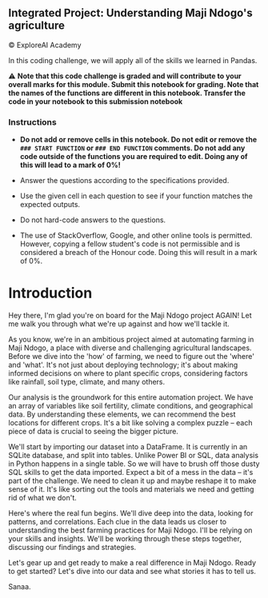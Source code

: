 ## Integrated Project: Understanding Maji Ndogo's agriculture
© ExploreAI Academy

In this coding challenge, we will apply all of the skills we learned in Pandas.

⚠️ **Note that this code challenge is graded and will contribute to your overall marks for this module. Submit this notebook for grading. Note that the names of the functions are different in this notebook. Transfer the code in your notebook to this submission notebook**

### Instructions

- **Do not add or remove cells in this notebook. Do not edit or remove the `### START FUNCTION` or `### END FUNCTION` comments. Do not add any code outside of the functions you are required to edit. Doing any of this will lead to a mark of 0%!**

- Answer the questions according to the specifications provided.

- Use the given cell in each question to see if your function matches the expected outputs.

- Do not hard-code answers to the questions.

- The use of StackOverflow, Google, and other online tools is permitted. However, copying a fellow student's code is not permissible and is considered a breach of the Honour code. Doing this will result in a mark of 0%.

# Introduction

Hey there, I'm glad you're on board for the Maji Ndogo project AGAIN! Let me walk you through what we're up against and how we'll tackle it.

As you know, we're in an ambitious project aimed at automating farming in Maji Ndogo, a place with diverse and challenging agricultural landscapes. Before we dive into the 'how' of farming, we need to figure out the 'where' and 'what'. It's not just about deploying technology; it's about making informed decisions on where to plant specific crops, considering factors like rainfall, soil type, climate, and many others.

Our analysis is the groundwork for this entire automation project. We have an array of variables like soil fertility, climate conditions, and geographical data. By understanding these elements, we can recommend the best locations for different crops. It's a bit like solving a complex puzzle – each piece of data is crucial to seeing the bigger picture.

We'll start by importing our dataset into a DataFrame. It is currently in an SQLite database, and split into tables. Unlike Power BI or SQL, data analysis in Python happens in a single table. So we will have to brush off those dusty SQL skills to get the data imported. Expect a bit of a mess in the data – it's part of the challenge. We need to clean it up and maybe reshape it to make sense of it. It's like sorting out the tools and materials we need and getting rid of what we don't.

Here's where the real fun begins. We'll dive deep into the data, looking for patterns, and correlations. Each clue in the data leads us closer to understanding the best farming practices for Maji Ndogo. I'll be relying on your skills and insights. We'll be working through these steps together, discussing our findings and strategies.

Let's gear up and get ready to make a real difference in Maji Ndogo. Ready to get started? Let's dive into our data and see what stories it has to tell us.

Sanaa.